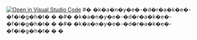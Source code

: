 [![Open in Visual Studio Code](https://classroom.github.com/assets/open-in-vscode-c66648af7eb3fe8bc4f294546bfd86ef473780cde1dea487d3c4ff354943c9ae.svg)](https://classroom.github.com/online_ide?assignment_repo_id=7981685&assignment_repo_type=AssignmentRepo)
#� �k�a�n�y�e�-�d�r�a�k�e�-�f�i�g�h�t�
�
�#� �k�a�n�y�e�-�d�r�a�k�e�-�f�i�g�h�t�
�
�#� �k�a�n�y�e�-�d�r�a�k�e�-�f�i�g�h�t�
�
�

<!-- 

SPEL UITLEG:

Als je Kanye bent (links), dan gebruik je: 
A: Beweging naar links
Spatie: Slaan
D: Beweging naar rechts
W: Springen
 

om te kunnen bewegen, springen en slaan.
Als je Drake bent (rechts), dan gebruik je:
 de pijltjes op je toetsenbord om te kunnen bewegen, springen en slaan.
links: beweging naar links
rechts: beweging naar rechts
beneden: slaan
omhoog: springen.

Veel plezier met spelen :)


-->
